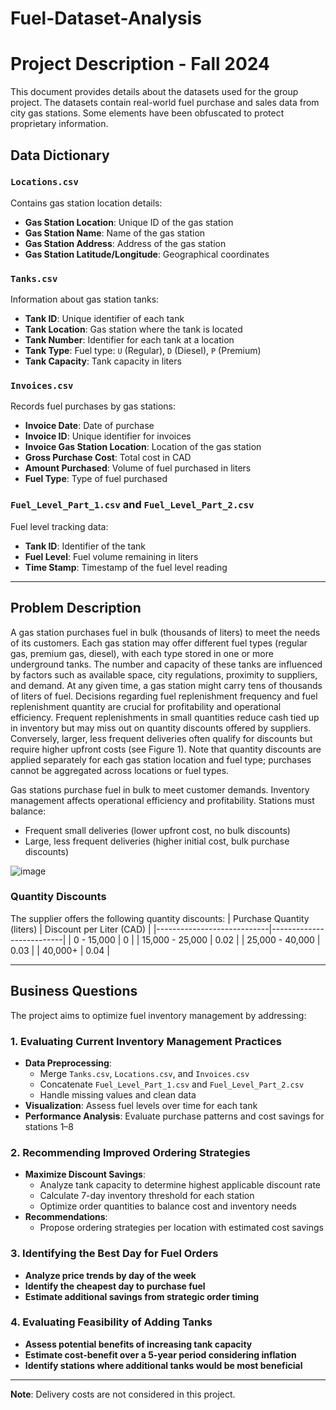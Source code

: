 # Fuel-Dataset-Analysis
# Project Description - Fall 2024

This document provides details about the datasets used for the group project. The datasets contain real-world fuel purchase and sales data from city gas stations. Some elements have been obfuscated to protect proprietary information.

## Data Dictionary

### `Locations.csv`
Contains gas station location details:
- **Gas Station Location**: Unique ID of the gas station
- **Gas Station Name**: Name of the gas station
- **Gas Station Address**: Address of the gas station
- **Gas Station Latitude/Longitude**: Geographical coordinates

### `Tanks.csv`
Information about gas station tanks:
- **Tank ID**: Unique identifier of each tank
- **Tank Location**: Gas station where the tank is located
- **Tank Number**: Identifier for each tank at a location
- **Tank Type**: Fuel type: `U` (Regular), `D` (Diesel), `P` (Premium)
- **Tank Capacity**: Tank capacity in liters

### `Invoices.csv`
Records fuel purchases by gas stations:
- **Invoice Date**: Date of purchase
- **Invoice ID**: Unique identifier for invoices
- **Invoice Gas Station Location**: Location of the gas station
- **Gross Purchase Cost**: Total cost in CAD
- **Amount Purchased**: Volume of fuel purchased in liters
- **Fuel Type**: Type of fuel purchased

### `Fuel_Level_Part_1.csv` and `Fuel_Level_Part_2.csv`
Fuel level tracking data:
- **Tank ID**: Identifier of the tank
- **Fuel Level**: Fuel volume remaining in liters
- **Time Stamp**: Timestamp of the fuel level reading

---

## Problem Description
A gas station purchases fuel in bulk (thousands of liters) to meet the needs of its customers. Each gas station may offer different fuel types (regular gas, premium gas, diesel), with each type stored in one or more underground tanks. The number and capacity of these tanks are influenced by factors such as available space, city regulations, proximity to suppliers, and demand.
At any given time, a gas station might carry tens of thousands of liters of fuel. Decisions regarding fuel replenishment frequency and fuel replenishment quantity are crucial for profitability and operational efficiency. Frequent replenishments in small quantities reduce cash tied up in inventory but may miss out on quantity discounts offered by suppliers. Conversely, larger, less frequent deliveries often qualify for discounts but require higher upfront costs (see Figure 1). Note that quantity discounts are applied separately for each gas station location and fuel type; purchases cannot be aggregated across locations or fuel types.

Gas stations purchase fuel in bulk to meet customer demands. Inventory management affects operational efficiency and profitability. Stations must balance:
- Frequent small deliveries (lower upfront cost, no bulk discounts)
- Large, less frequent deliveries (higher initial cost, bulk purchase discounts)

![image](https://github.com/user-attachments/assets/3772cc26-37c5-44b1-94dc-0b5cbfb52381)


### Quantity Discounts
The supplier offers the following quantity discounts:
| Purchase Quantity (liters) | Discount per Liter (CAD) |
|----------------------------|--------------------------|
| 0 - 15,000                | 0                        |
| 15,000 - 25,000           | 0.02                     |
| 25,000 - 40,000           | 0.03                     |
| 40,000+                   | 0.04                     |

---

## Business Questions

The project aims to optimize fuel inventory management by addressing:

### 1. Evaluating Current Inventory Management Practices
- **Data Preprocessing**:
  - Merge `Tanks.csv`, `Locations.csv`, and `Invoices.csv`
  - Concatenate `Fuel_Level_Part_1.csv` and `Fuel_Level_Part_2.csv`
  - Handle missing values and clean data
- **Visualization**: Assess fuel levels over time for each tank
- **Performance Analysis**: Evaluate purchase patterns and cost savings for stations 1–8

### 2. Recommending Improved Ordering Strategies
- **Maximize Discount Savings**:
  - Analyze tank capacity to determine highest applicable discount rate
  - Calculate 7-day inventory threshold for each station
  - Optimize order quantities to balance cost and inventory needs
- **Recommendations**:
  - Propose ordering strategies per location with estimated cost savings

### 3. Identifying the Best Day for Fuel Orders
- **Analyze price trends by day of the week**
- **Identify the cheapest day to purchase fuel**
- **Estimate additional savings from strategic order timing**

### 4. Evaluating Feasibility of Adding Tanks
- **Assess potential benefits of increasing tank capacity**
- **Estimate cost-benefit over a 5-year period considering inflation**
- **Identify stations where additional tanks would be most beneficial**

---

**Note**: Delivery costs are not considered in this project.
